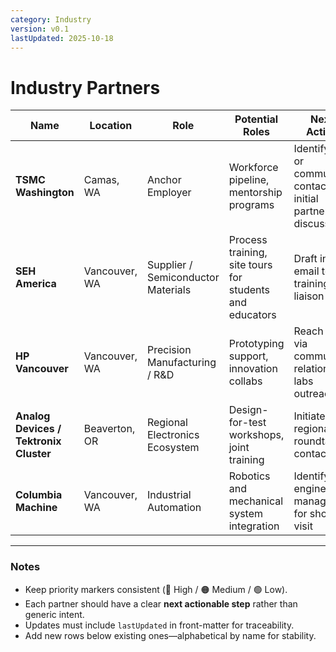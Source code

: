 ```yaml
---
category: Industry
version: v0.1
lastUpdated: 2025-10-18
---
```


# Industry Partners

| Name | Location | Role | Potential Roles | Next Action | Priority |
|------|-----------|------|-----------------|--------------|-----------|
| **TSMC Washington** | Camas, WA | Anchor Employer | Workforce pipeline, mentorship programs | Identify HR or community contact for initial partnership discussion | 🔴 High |
| **SEH America** | Vancouver, WA | Supplier / Semiconductor Materials | Process training, site tours for students and educators | Draft intro email to training liaison | 🟠 Medium |
| **HP Vancouver** | Vancouver, WA | Precision Manufacturing / R&D | Prototyping support, innovation collabs | Reach out via community relations or labs outreach | 🟠 Medium |
| **Analog Devices / Tektronix Cluster** | Beaverton, OR | Regional Electronics Ecosystem | Design-for-test workshops, joint training | Initiate regional roundtable contact | 🟢 Low |
| **Columbia Machine** | Vancouver, WA | Industrial Automation | Robotics and mechanical system integration | Identify engineering manager for shop visit | 🟢 Low |

---

### Notes
- Keep priority markers consistent (🔴 High / 🟠 Medium / 🟢 Low).  
- Each partner should have a clear **next actionable step** rather than generic intent.  
- Updates must include `lastUpdated` in front-matter for traceability.  
- Add new rows below existing ones—alphabetical by name for stability.
